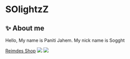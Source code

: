 # SOlightzZ

## ✨ About me
Hello, My name is Paniti Jahem. My nick name is Sogght

[Reimdes Shop](https://reimdes1.wixsite.com/shop)
![](https://cdn.discordapp.com/attachments/1134847304378105916/1139174721842323596/Screenshot_362.png)
![](https://static.wixstatic.com/media/24a363_678b0729a8564f5580d6e2c33d120434~mv2.png/v1/fill/w_971,h_546,al_c,q_90,usm_0.66_1.00_0.01,enc_auto/24a363_678b0729a8564f5580d6e2c33d120434~mv2.png)







